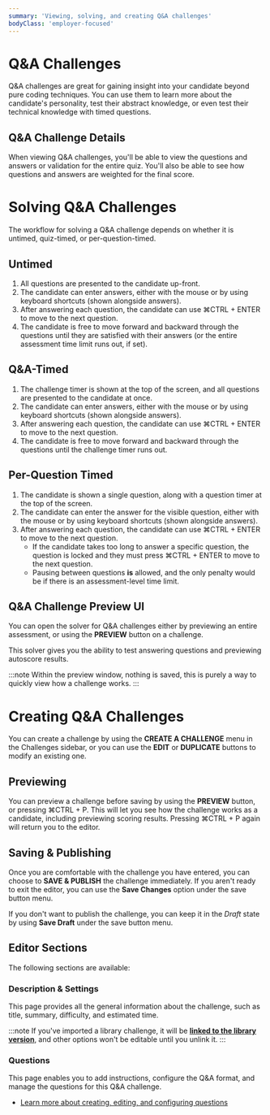 ```yaml
---
summary: 'Viewing, solving, and creating Q&A challenges'
bodyClass: 'employer-focused'
---
```


# Q&A Challenges

Q&A challenges are great for gaining insight into your candidate beyond pure coding techniques. You can use them to learn more about the candidate's personality, test their abstract knowledge, or even test their technical knowledge with timed questions.

## Q&A Challenge Details

When viewing Q&A challenges, you'll be able to view the questions and answers or validation for the entire quiz. You'll also be able to see how questions and answers are weighted for the final score.

# Solving Q&A Challenges

The workflow for solving a Q&A challenge depends on whether it is untimed, quiz-timed, or per-question-timed.

## Untimed

1. All questions are presented to the candidate up-front.
2. The candidate can enter answers, either with the mouse or by using keyboard shortcuts (shown alongside answers).
3. After answering each question, the candidate can use <span class="shortcut-hint"><span class="mac-os-only" title="Command">&#8984;</span><span class="not-mac-os-only">CTRL</span> + ENTER</span> to move to the next question.
4. The candidate is free to move forward and backward through the questions until they are satisfied with their answers (or the entire assessment time limit runs out, if set).

## Q&A-Timed

1. The challenge timer is shown at the top of the screen, and all questions are presented to the candidate at once.
2. The candidate can enter answers, either with the mouse or by using keyboard shortcuts (shown alongside answers).
3. After answering each question, the candidate can use <span class="shortcut-hint"><span class="mac-os-only" title="Command">&#8984;</span><span class="not-mac-os-only">CTRL</span> + ENTER</span> to move to the next question.
4. The candidate is free to move forward and backward through the questions until the challenge timer runs out.

## Per-Question Timed

1. The candidate is shown a single question, along with a question timer at the top of the screen.
2. The candidate can enter the answer for the visible question, either with the mouse or by using keyboard shortcuts (shown alongside answers).
3. After answering each question, the candidate can use <span class="shortcut-hint"><span class="mac-os-only" title="Command">&#8984;</span><span class="not-mac-os-only">CTRL</span> + ENTER</span> to move to the next question.
    - If the candidate takes too long to answer a specific question, the question is locked and they must press <span class="shortcut-hint"><span class="mac-os-only" title="Command">&#8984;</span><span class="not-mac-os-only">CTRL</span> + ENTER</span> to move to the next question.
    - Pausing between questions **is** allowed, and the only penalty would be if there is an assessment-level time limit.

## Q&A Challenge Preview UI

You can open the solver for Q&A challenges either by previewing an entire assessment, or using the **PREVIEW** button on a challenge.

This solver gives you the ability to test answering questions and previewing autoscore results.

:::note
Within the preview window, nothing is saved, this is purely a way to quickly view how a challenge works.
:::

# Creating Q&A Challenges

You can create a challenge by using the **CREATE A CHALLENGE** menu in the Challenges sidebar, or you can use the **EDIT** or **DUPLICATE** buttons to modify an existing one.

## Previewing

You can preview a challenge before saving by using the **PREVIEW** button, or pressing <span class="shortcut-hint"><span class="mac-os-only" title="Command">&#8984;</span><span class="not-mac-os-only">CTRL</span> + P</span>. This will let you see how the challenge works as a candidate, including previewing scoring results. Pressing <span class="shortcut-hint"><span class="mac-os-only" title="Command">&#8984;</span><span class="not-mac-os-only">CTRL</span> + P</span> again will return you to the editor. 

## Saving & Publishing

Once you are comfortable with the challenge you have entered, you can choose to **SAVE & PUBLISH** the challenge immediately. If you aren't ready to exit the editor, you can use the **Save Changes** option under the save button menu.

If you don't want to publish the challenge, you can keep it in the _Draft_ state by using **Save Draft** under the save button menu.

## Editor Sections

The following sections are available:

### Description & Settings

This page provides all the general information about the challenge, such as title, summary, difficulty, and estimated time.

:::note
If you've imported a library challenge, it will be [**linked to the library version**](/reference/features/challenges/library/versions), and other options won't be editable until you unlink it.
:::

### Questions

This page enables you to add instructions, configure the Q&A format, and manage the questions for this Q&A challenge.

<div class="see-also-links">

* [Learn more about creating, editing, and configuring questions](/reference/features/challenges/quiz/questions)

</div>
